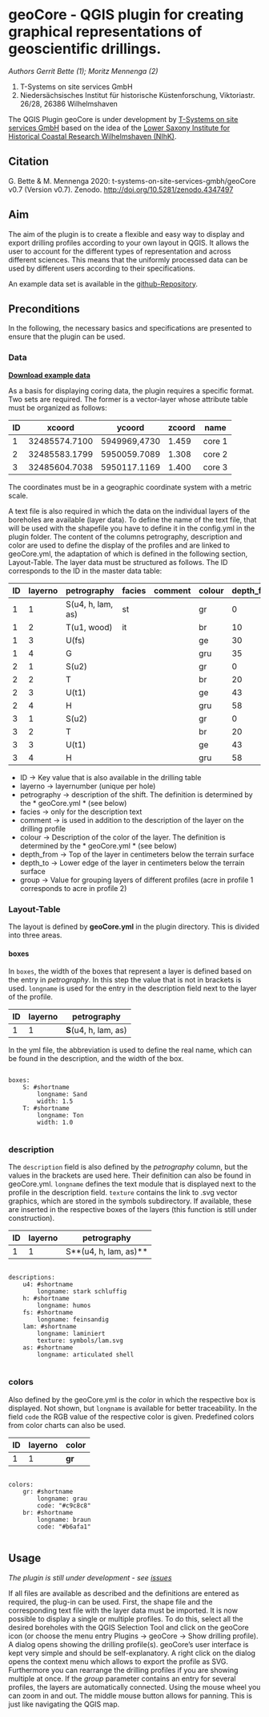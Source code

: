 # geoCore - QGIS plugin for creating graphical representations of geoscientific drillings.

*Authors Gerrit Bette (1); Moritz Mennenga (2)*

1. T-Systems on site services GmbH
2. Niedersächsisches Institut für historische Küstenforschung, Viktoriastr. 26/28, 26386 Wilhelmshaven

The QGIS Plugin geoCore is under development by [T-Systems on site services GmbH](https://www.t-systems-onsite.de/) based on the idea of the [Lower Saxony Institute for Historical Coastal Research Wilhelmshaven (NIhK)](www.nihk.de).

## Citation
G. Bette & M. Mennenga 2020:  t-systems-on-site-services-gmbh/geoCore v0.7 (Version v0.7). Zenodo. http://doi.org/10.5281/zenodo.4347497

## Aim

The aim of the plugin is to create a flexible and easy way to display and export drilling profiles according to your own layout in QGIS. It allows the user to account for the different types of representation and across different sciences. This means that the uniformly processed data can be used by different users according to their specifications.

An example data set is available in the [github-Repository](https://github.com/t-systems-on-site-services-gmbh/geoCore).


## Preconditions

In the following, the necessary basics and specifications are presented to ensure that the plugin can be used.

### Data

**[Download example data](https://github.com/t-systems-on-site-services-gmbh/geoCore/tree/master/example_data)**

As a basis for displaying coring data, the plugin requires a specific format. Two sets are required. The former is a vector-layer whose attribute table must be organized as follows:

ID |	xcoord |	ycoord |	zcoord |	name | 
| --- |-------------|-------------|-------------|-------------|
1 |	32485574.7100 |	5949969,4730 |	1.459 |	core 1
2 |	32485583.1799 |	5950059.7089 |	1.308 |	core 2
3 |	32485604.7038 |	5950117.1169 |	1.400 |	core 3


The coordinates must be in a geographic coordinate system with a metric scale.

A text file is also required in which the data on the individual layers of the boreholes are available (layer data). To define the name of the text file, that will be used with the shapefile you have to define it in the config.yml in the plugin folder. The content of the columns petrography, description and color are used to define the display of the profiles and are linked to geoCore.yml, the adaptation of which is defined in the following section, Layout-Table. The layer data must be structured as follows. The ID corresponds to the ID in the master data table:

ID |	layerno |	petrography |	facies |	comment |	colour |	depth_from |	depth_to |	group
| --- |-------------|-------------|-------------|-------------|-------------|-------------|-------------|-------------|
1 |	1 |	S(u4, h, lam, as) |	st ||		gr |	0 |	10 |	1
1 |	2 |	T(u1, wood) |	it ||		br |      	10 	| 30 |	2
1 |	3 |	U(fs) ||		|	ge |              	30 |	35 |	3
1 |	4 |	G 		|||	gru |	                  35 |	36.5 |	4
2 |	1 |	S(u2) |||			gr |              	0 |	20 |	1
2 |	2 |	T 		|||	br |	                  20 |	43 |	2
2 |	3 |	U(t1) |||			ge |              	43 |	58 |	3
2 |	4 |	H 		|||	gru |	                  58 |	90 |	4
3 |	1 |	S(u2) |||			gr |              	0 |	20 |	1
3 |	2 |	T 		|||	br |	                  20 |	43 |	2
3 |	3 |	U(t1) |||			ge |              	43 |	58 |	3
3 |	4 |	H 		|||	gru |	                  58 |	90 |	4



*    ID -> Key value that is also available in the drilling table
*    layerno -> layernumber (unique per hole)
*   petrography -> description of the shift. The definition is determined by the * geoCore.yml * (see below)
*    facies -> only for the description text
*    comment -> is used in addition to the description of the layer on the drilling profile
*    colour -> Description of the color of the layer. The definition is determined by the * geoCore.yml * (see below)
*    depth_from -> Top of the layer in centimeters below the terrain surface
*    depth_to -> Lower edge of the layer in centimeters below the terrain surface
*    group -> Value for grouping layers of different profiles (acre in profile 1 corresponds to acre in profile 2)


### Layout-Table

The layout is defined by **geoCore.yml** in the plugin directory. This is divided into three areas.

#### boxes
In  `boxes`, the width of the boxes that represent a layer is defined based on the entry in *petrography*. In this step the value that is not in brackets is used. `longname` is used for the entry in the description field next to the layer of the profile.


ID |	layerno |	petrography
| --- |-------------|-------------
1 |	1 |	**S**(u4, h, lam, as)

In the yml file, the abbreviation is used to define the real name, which can be found in the description, and the width of the box.


```{yaml}

boxes:
    S: #shortname
        longname: Sand
        width: 1.5
    T: #shortname
        longname: Ton
        width: 1.0
        
```

### description

The `description` field is also defined by the *petrography* column, but the values in the brackets are used here. Their definition can also be found in geoCore.yml. `longname` defines the text module that is displayed next to the profile in the description field. `texture` contains the link to .svg vector graphics, which are stored in the symbols subdirectory. If available, these are inserted in the respective boxes of the layers (this function is still under construction).

ID |	layerno |	petrography
| --- |-------------|-------------
1 |	1 |	S**(u4, h, lam, as)**

```{yaml}

descriptions:
    u4: #shortname
        longname: stark schluffig
    h: #shortname
        longname: humos
    fs: #shortname
        longname: feinsandig
    lam: #shortname
        longname: laminiert
        texture: symbols/lam.svg
    as: #shortname
        longname: articulated shell
        
```

### colors
Also defined by the geoCore.yml is the *color* in which the respective box is displayed. Not shown, but `longname` is available for better traceability. In the field `code` the RGB value of the respective color is given. Predefined colors from color charts can also be used.

ID |	layerno |	color
| --- |-------------|-------------
1 |	1 |	**gr**

```{yaml}

colors:
    gr: #shortname
        longname: grau
        code: "#c9c8c8"
    br: #shortname
        longname: braun
        code: "#b6afa1"
        
```

## Usage

*The plugin is still under development - see [issues](https://github.com/t-systems-on-site-services-gmbh/geoCore/issues)*

If all files are available as described and the definitions are entered as required, the plug-in can be used. First, the shape file and the corresponding text file with the layer data must be imported. It is now possible to display a single or multiple profiles. To do this, select all the desired boreholes with the QGIS Selection Tool and click on the geoCore icon (or choose the menu entry Plugins -> geoCore -> Show drilling profile). A dialog opens showing the drilling profile(s). geoCore’s user interface is kept very simple and should be self-explanatory. A right click on the dialog opens the context menu which allows to export the profile as SVG. Furthermore you can rearrange the drilling profiles if you are showing multiple at once. If the *group* parameter contains an entry for several profiles, the layers are automatically connected. Using the mouse wheel you can zoom in and out. The middle mouse button allows for panning. This is just like navigating the QGIS map.